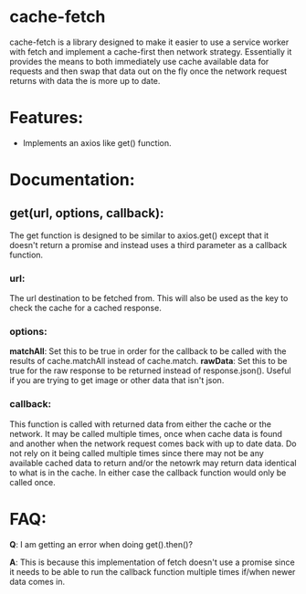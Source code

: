 # cache-fetch

cache-fetch is a library designed to make it easier to use a service worker with fetch and implement a cache-first then network strategy. Essentially it provides the means to both immediately use cache available data for requests and then swap that data out on the fly once the network request returns with data the is more up to date.

# Features:

  - Implements an axios like get() function.

# Documentation:
## get(url, options, callback):
The get function is designed to be similar to axios.get() except that it doesn't return a promise and instead uses a third parameter as a callback function.
### url:
The url destination to be fetched from. This will also be used as the key to check the cache for a cached response.
### options:
**matchAll**: Set this to be true in order for the callback to be called with the results of cache.matchAll instead of cache.match.
**rawData**: Set this to be true for the raw response to be returned instead of response.json(). Useful if you are trying to get image or other data that isn't json.
### callback:
This function is called with returned data from either the cache or the network. It may be called multiple times, once when cache data is found and another when the network request comes back with up to date data. Do not rely on it being called multiple times since there may not be any available cached data to return and/or the netowrk may return data identical to what is in the cache. In either case the callback function would only be called once.

# FAQ:
**Q**: I am getting an error when doing get().then()?

**A**: This is because this implementation of fetch doesn't use a promise since it needs to be able to run the callback function multiple times if/when newer data comes in.
